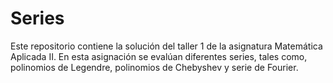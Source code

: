 # Series
Este repositorio contiene la solución del taller 1 de la asignatura Matemática Aplicada II. En esta asignación se evalúan diferentes series, tales como, polinomios de Legendre, polinomios de Chebyshev y serie de Fourier.
